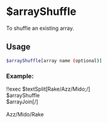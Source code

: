 # $arrayShuffle

To shuffle an existing array.

## Usage

```bash
$arrayShuffle[array name (optional)]
```

### Example:
<discord-messages>
          <discord-message :bot="false" role-color="#ffcc9a" author="Member">
        !!exec $textSplit[Rake/Azz/Mido;/]<br>$arrayShuffle<br>$arrayJoin[/]<br><br>
          </discord-message>
          <discord-message :bot="true" role-color="#0099ff" author="Custom Command" avatar="https://media.discordapp.net/avatars/725721249652670555/781224f90c3b841ba5b40678e032f74a.webp">
        Azz/Mido/Rake
        </discord-message>
</discord-messages>
